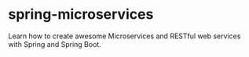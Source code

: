 # spring-microservices
Learn how to create awesome Microservices and RESTful web services with Spring and Spring Boot.
